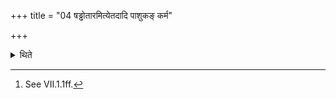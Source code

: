 +++
title = "04 षड्ढोतारमित्येतदादि पाशुकङ् कर्म"

+++

<details><summary>थिते</summary>

4. (The Adhvaryu) starts the ritual of the animal sacrifice begining with the recitation of Ṣaḍḍhotr̥-formula.[^1]  

[^1]: See VII.1.1ff. 
</details>
